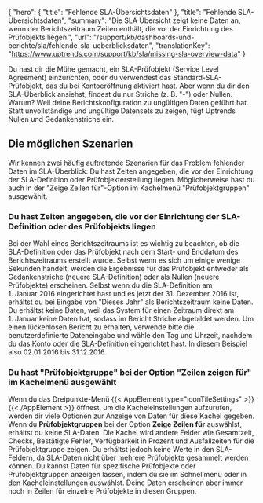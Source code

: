 {
  "hero": {
    "title": "Fehlende SLA-Übersichtsdaten"
  },
  "title": "Fehlende SLA-Übersichtsdaten",
  "summary": "Die SLA Übersicht zeigt keine Daten an, wenn der Berichtszeitraum Zeiten enthält, die vor der Einrichtung des Prüfobjekts liegen.",
  "url": "/support/kb/dashboards-und-berichte/sla/fehlende-sla-ueberblicksdaten",
  "translationKey": "https://www.uptrends.com/support/kb/sla/missing-sla-overview-data"
}

Du hast dir die Mühe gemacht, ein SLA-Prüfobjekt (Service Level Agreement) einzurichten, oder du verwendest das Standard-SLA-Prüfobjekt, das du bei Kontoeröffnung aktiviert hast. Aber wenn du dir den SLA-Überblick ansiehst, findest du nur Striche (z. B. "-") oder Nullen. Warum? Weil deine Berichtskonfiguration zu ungültigen Daten geführt hat. Statt unvollständige und ungültige Datensets zu zeigen, fügt Uptrends Nullen und Gedankenstriche ein.

## Die möglichen Szenarien

Wir kennen zwei häufig auftretende Szenarien für das Problem fehlender Daten im SLA-Überblick: Du hast Zeiten angegeben, die vor der Einrichtung der SLA-Definition oder Prüfobjekterstellung liegen. Möglicherweise hast du auch in der "Zeige Zeilen für"-Option im Kachelmenü "Prüfobjektgruppen" ausgewählt.

### Du hast Zeiten angegeben, die vor der Einrichtung der SLA-Definition oder des Prüfobjekts liegen

Bei der Wahl eines Berichtszeitraums ist es wichtig zu beachten, ob die SLA-Definition oder das Prüfobjekt nach dem Start- und Enddatum des Berichtszeitraums erstellt wurde. Selbst wenn es sich um einige wenige Sekunden handelt, werden die Ergebnisse für das Prüfobjekt entweder als Gedankenstriche (neuere SLA-Definition) oder als Nullen (neuere Prüfobjekte) erscheinen. Selbst wenn du die SLA-Definition am 1. Januar 2016 eingerichtet hast und es jetzt der 31. Dezember 2016 ist, erhältst du bei Eingabe von "Dieses Jahr" als Berichtszeitraum keine Daten. Du erhältst keine Daten, weil das System für einen Zeitraum direkt am 1. Januar keine Daten hat, sodass im Bericht Striche abgebildet werden. Um einen lückenlosen Bericht zu erhalten, verwende bitte die benutzerdefinierte Dateneingabe und wähle den Tag und Uhrzeit, nachdem du das Konto oder die SLA-Definition eingerichtet hast. In diesem Beispiel also 02.01.2016 bis 31.12.2016.

### Du hast "Prüfobjektgruppe" bei der Option "Zeilen zeigen für" im Kachelmenü ausgewählt

Wenn du das Dreipunkte-Menü {{< AppElement type="iconTileSettings" >}} {{< /AppElement >}} öffnest, um die Kacheleinstellungen aufzurufen, werden dir viele Optionen zur Anzeige von Daten für diese Kachel gegeben. Wenn du **Prüfobjektgruppen** bei der Option **Zeige Zeilen für** auswählst, erhältst du keine SLA-Daten. Die Kachel wird andere Felder wie Gesamtzeit, Checks, Bestätigte Fehler, Verfügbarkeit in Prozent und Ausfallzeiten für die Prüfobjektgruppe zeigen. Du erhältst jedoch keine Werte in den SLA-Feldern, da SLA-Daten nicht über mehrere Prüfobjekte gesammelt werden können. Du kannst Daten für spezifische Prüfobjekte oder Prüfobjektgruppen anzeigen lassen, indem du sie im Schnellmenü oder in den Kacheleinstellungen auswählst. Deine Daten erscheinen aber immer noch in Zeilen für einzelne Prüfobjekte in diesen Gruppen.
